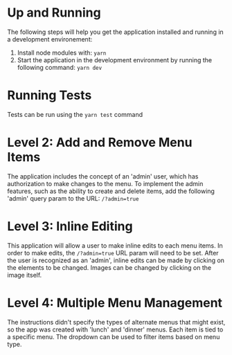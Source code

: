 # Up and Running
The following steps will help you get the application installed and running in a development environement:
1. Install node modules with: `yarn`
2. Start the application in the development environment by running the following command: `yarn dev`

# Running Tests
Tests can be run using the `yarn test` command

# Level 2: Add and Remove Menu Items
The application includes the concept of an 'admin' user, which has authorization to make changes to the menu. To implement the admin features, such as
the ability to create and delete items, add the following 'admin' query param to the URL: `/?admin=true`

# Level 3: Inline Editing
This application will allow a user to make inline edits to each menu items. In order to make edits, the `/?admin=true` URL param will need to be set. After the user is recognized as an 'admin', inline edits can be made by clicking on the elements to be changed. Images can be changed by clicking on the image itself.

# Level 4: Multiple Menu Management
The instructions didn't specify the types of alternate menus that might exist, so the app was created with 'lunch' and 'dinner' menus. Each item is tied to a specific menu. The dropdown can be used to filter items based on menu type.

